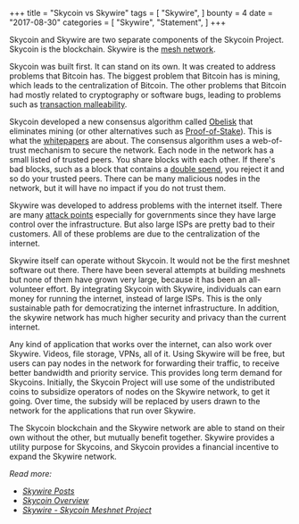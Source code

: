 +++
title = "Skycoin vs Skywire"
tags = [
    "Skywire",
]
bounty = 4
date = "2017-08-30"
categories = [
    "Skywire",
    "Statement",
]
+++

Skycoin and Skywire are two separate components of the Skycoin Project.
Skycoin is the blockchain. Skywire is the [mesh network](https://en.wikipedia.org/wiki/Mesh_networking).

Skycoin was built first. It can stand on its own. It was created to address
problems that Bitcoin has. The biggest problem that Bitcoin has is mining,
which leads to the centralization of Bitcoin. The other problems that Bitcoin
had mostly related to cryptography or software bugs, leading to problems such
as [transaction malleability](https://en.bitcoin.it/wiki/Transaction_Malleability).

Skycoin developed a new consensus algorithm called [Obelisk](https://www.skycoin.net/whitepapers)
that eliminates mining (or other alternatives such as
[Proof-of-Stake](https://en.wikipedia.org/wiki/Proof-of-stake)).
This is what the [whitepapers](https://www.skycoin.net/whitepapers) are about.
The consensus algorithm uses a web-of-trust mechanism to secure the network.
Each node in the network has a small listed of trusted peers.
You share blocks with each other. If there's bad blocks, such as a block that
contains a [double spend](https://en.wikipedia.org/wiki/Double-spending),
you reject it and so do your trusted peers. There can be many malicious
nodes in the network, but it will have no impact if you do not trust them.

Skywire was developed to address problems with the internet itself. There are
many [attack points](https://en.wikipedia.org/wiki/BGP_hijacking) especially
for governments since they have large control over the infrastructure.
But also large ISPs are pretty bad to their customers.
All of these problems are due to the centralization of the internet.

Skywire itself can operate without Skycoin. It would not be the first meshnet
software out there. There have been several attempts at building meshnets
but none of them have grown very large, because it has been an all-volunteer effort.
By integrating Skycoin with Skywire, individuals can earn money for running
the internet, instead of large ISPs. This is the only sustainable path for
democratizing the internet infrastructure. In addition, the skywire network has
much higher security and privacy than the current internet.

Any kind of application that works over the internet, can also work over
Skywire. Videos, file storage, VPNs, all of it. Using Skywire will be free,
but users can pay nodes in the network for forwarding their traffic, to receive
better bandwidth and priority service. This provides long term demand for
Skycoins. Initially, the Skycoin Project will use some of the undistributed
coins to subsidize operators of nodes on the Skywire network, to get it going.
Over time, the subsidy will be replaced by users drawn to the network for the
applications that run over Skywire.

The Skycoin blockchain and the Skywire network are able to stand on their own
without the other, but mutually benefit together.  Skywire provides a utility
purpose for Skycoins, and Skycoin provides a financial incentive to expand the
Skywire network.

*Read more:*

* *[Skywire Posts](/categories/skywire/)*
* *[Skycoin Overview](/overview/skycoin-overview/)*
* *[Skywire - Skycoin Meshnet Project](/overview/skywire---skycoin-meshnet-project/)*
